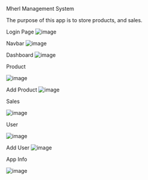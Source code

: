 Mherl Management System


The purpose of this app is to store products, and sales.

Login Page
![image](https://github.com/WenDEVLIFE/Mherl-Management-System-App/assets/117834496/e16be8ee-de50-431d-99af-9e089e1c6683)

Navbar
![image](https://github.com/WenDEVLIFE/Mherl-Management-System-App/assets/117834496/1c02e681-e1c4-4329-be3f-521507bf4ce6)


Dashboard
![image](https://github.com/WenDEVLIFE/Mherl-Management-System-App/assets/117834496/b6dc4172-1c80-4288-ad25-3a979421505b)

Product

![image](https://github.com/WenDEVLIFE/Mherl-Management-System-App/assets/117834496/8b280329-6733-4754-be9f-78ea30b4614d)

Add Product
![image](https://github.com/WenDEVLIFE/Mherl-Management-System-App/assets/117834496/41cfd745-6154-4e52-aeb9-c6a2f960ec58)

Sales

![image](https://github.com/WenDEVLIFE/Mherl-Management-System-App/assets/117834496/2e4e238f-71ba-4711-b1a3-fa454d1e4ee7)

User

![image](https://github.com/WenDEVLIFE/Mherl-Management-System-App/assets/117834496/e5941a4a-a124-4196-9632-5166a76cd4b8)

Add User
![image](https://github.com/WenDEVLIFE/Mherl-Management-System-App/assets/117834496/441f2676-31b5-404e-a21c-bbb5bd5e7ae4)

App Info

![image](https://github.com/WenDEVLIFE/Mherl-Management-System-App/assets/117834496/4982187c-718d-4ec0-bef6-eda6d7b13600)






